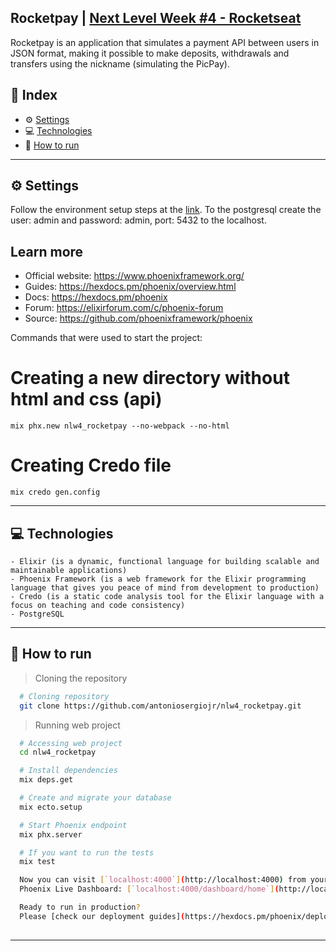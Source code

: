 ## Rocketpay | [Next Level Week #4 - Rocketseat](https://rocketseat.com.br/)

Rocketpay is an application that simulates a payment API between users in JSON format, making it possible to make deposits, withdrawals and transfers using the nickname (simulating the PicPay).

## 📌 Index
- ⚙ [Settings](#-settings)
- 💻 [Technologies](#-technologies)
- 🚀 [How to run](#-how-to-run)
---

## ⚙ Settings
  Follow the environment setup steps at the [link](https://www.notion.so/Configura-es-do-ambiente-Elixir-f823443de76840cbbcb8ab1db8aa4667).
  To the postgresql create the user: admin and password: admin, port: 5432 to the localhost.

## Learn more
  * Official website: https://www.phoenixframework.org/
  * Guides: https://hexdocs.pm/phoenix/overview.html
  * Docs: https://hexdocs.pm/phoenix
  * Forum: https://elixirforum.com/c/phoenix-forum
  * Source: https://github.com/phoenixframework/phoenix

  
  Commands that were used to start the project:
  # Creating a new directory without html and css (api)
    mix phx.new nlw4_rocketpay --no-webpack --no-html
  # Creating Credo file
    mix credo gen.config  
---

## 💻 Technologies
    - Elixir (is a dynamic, functional language for building scalable and maintainable applications)
    - Phoenix Framework (is a web framework for the Elixir programming language that gives you peace of mind from development to production)
    - Credo (is a static code analysis tool for the Elixir language with a focus on teaching and code consistency)
    - PostgreSQL
---

## 🚀 How to run

  > Cloning the repository
  ```bash
    # Cloning repository
    git clone https://github.com/antoniosergiojr/nlw4_rocketpay.git
  ```

  > Running web project
  ```bash
    # Accessing web project
    cd nlw4_rocketpay

    # Install dependencies
    mix deps.get

    # Create and migrate your database
    mix ecto.setup

    # Start Phoenix endpoint
    mix phx.server

    # If you want to run the tests
    mix test

    Now you can visit [`localhost:4000`](http://localhost:4000) from your browser.
    Phoenix Live Dashboard: [`localhost:4000/dashboard/home`](http://localhost:4000/dashboard/home).

    Ready to run in production? 
    Please [check our deployment guides](https://hexdocs.pm/phoenix/deployment.html).
    
  ```
---



